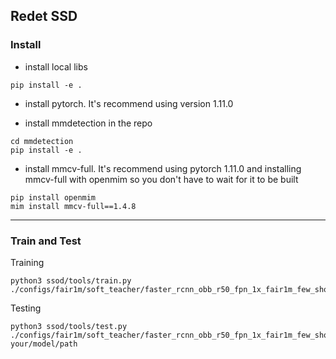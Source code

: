 ## Redet SSD


### Install

- install local libs

```shell
pip install -e .
```

- install pytorch. It's recommend using version 1.11.0

- install mmdetection in the repo
```shell
cd mmdetection
pip install -e .
```

- install mmcv-full.
It's recommend using pytorch 1.11.0 and installing mmcv-full with openmim so you don't have to wait for it to be built
```shell
pip install openmim
mim install mmcv-full==1.4.8 
```


---
### Train and Test



Training
```shell
python3 ssod/tools/train.py ./configs/fair1m/soft_teacher/faster_rcnn_obb_r50_fpn_1x_fair1m_few_shot.py 
```

Testing
```shell
python3 ssod/tools/test.py ./configs/fair1m/soft_teacher/faster_rcnn_obb_r50_fpn_1x_fair1m_few_shot.py your/model/path 
```
